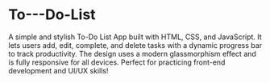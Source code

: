 # To---Do-List
A simple and stylish To-Do List App built with HTML, CSS, and JavaScript. It lets users add, edit, complete, and delete tasks with a dynamic progress bar to track productivity. The design uses a modern glassmorphism effect and is fully responsive for all devices. Perfect for practicing front-end development and UI/UX skills!
